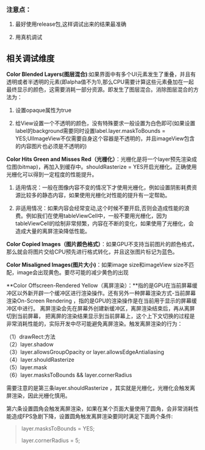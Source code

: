 ### 注意点：

1. 最好使用release包,这样调试出来的结果最准确

2. 用真机调试


## 相关调试维度

**Color Blended Layers\(图层混合\)**:如果界面中有多个UI元素发生了重叠，并且有透明或者半透明的元素\(即alpha值不为1\),那么CPU需要计算这些元素叠加在一起最终显示的颜色，这需要消耗一部分资源。即发生了图层混合。消除图层混合的方法为：

1. 设置opaque属性为true

2. 给View设置一个不透明的颜色，没有特殊要求一般设置为白色即可\(如果设置label的background需要同时设置label.layer.maskToBounds = YES;UIImageView不仅需要自身这个容器是不透明的，并且imageView包含的内容图片也必须是不透明的\)


**Color Hits Green and Misses Red（光栅化）**：光栅化是将一个layer预先渲染成位图\(bitmap\)，再加入到缓存中。shouldRasterize = YES开启光栅化。正确使用光栅化可以得到一定程度的性能提升。

1. 适用情况：一般在图像内容不变的情况下才使用光栅化，例如设置阴影耗费资源比较多的静态内容，如果使用光栅化对性能的提升有一定帮助。

2. 非适用情况：如果内容会经常变动,这个时候不要开启,否则会造成性能的浪费。例如我们在使用tableViewCell中，一般不要用光栅化，因为tableViewCell的绘制非常频繁，内容在不断的变化，如果使用了光栅化，会造成大量的离屏渲染降低性能。


**Color Copied Images（图片颜色格式）**：如果GPU不支持当前图片的颜色格式，那么就会将图片交给CPU预先进行格式转化，并且这张图片标记为蓝色。

**Color Misaligned Images\(图片大小\)**：如果image size和imageView size不匹配，image会出现黄色。要尽可能的减少黄色的出现

**Color Offscreen-Rendered Yellow（离屏渲染）：**指的是GPU在当前屏幕缓冲区以外新开辟一个缓冲区进行渲染操作。还有另外一种屏幕渲染方式-当前屏幕渲染On-Screen Rendering ，指的是GPU的渲染操作是在当前用于显示的屏幕缓冲区中进行。 离屏渲染会先在屏幕外创建新缓冲区，离屏渲染结束后，再从离屏切到当前屏幕， 把离屏的渲染结果显示到当前屏幕上，这个上下文切换的过程是非常消耗性能的，实际开发中尽可能避免离屏渲染。触发离屏渲染的行为：

（1）drawRect:方法  
（2）layer.shadow  
（3）layer.allowsGroupOpacity or layer.allowsEdgeAntialiasing  
（4）layer.shouldRasterize  
（5）layer.mask  
（6）layer.masksToBounds && layer.cornerRadius

需要注意的是第三条layer.shouldRasterize ，其实就是光栅化，光栅化会触发离屏渲染，因此光栅化慎用。

第六条设置圆角会触发离屏渲染，如果在某个页面大量使用了圆角，会非常消耗性能造成FPS急剧下降，设置圆角触发离屏渲染要同时满足下面两个条件:

> layer.masksToBounds = YES;
>
> layer.cornerRadius = 5;




